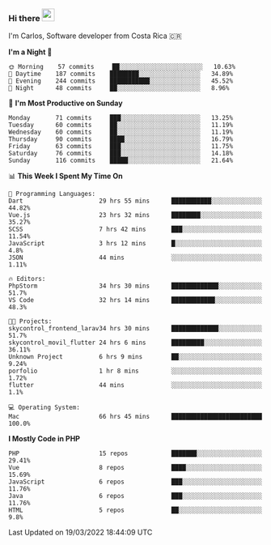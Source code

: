 ### Hi there <img src="https://media.giphy.com/media/hvRJCLFzcasrR4ia7z/giphy.gif" width="25px">

I'm Carlos, Software developer from Costa Rica 🇨🇷

<!--START_SECTION:waka-->
**I'm a Night 🦉** 

```text
🌞 Morning    57 commits     ██░░░░░░░░░░░░░░░░░░░░░░░   10.63% 
🌆 Daytime    187 commits    ████████░░░░░░░░░░░░░░░░░   34.89% 
🌃 Evening    244 commits    ███████████░░░░░░░░░░░░░░   45.52% 
🌙 Night      48 commits     ██░░░░░░░░░░░░░░░░░░░░░░░   8.96%

```
📅 **I'm Most Productive on Sunday** 

```text
Monday       71 commits     ███░░░░░░░░░░░░░░░░░░░░░░   13.25% 
Tuesday      60 commits     ██░░░░░░░░░░░░░░░░░░░░░░░   11.19% 
Wednesday    60 commits     ██░░░░░░░░░░░░░░░░░░░░░░░   11.19% 
Thursday     90 commits     ████░░░░░░░░░░░░░░░░░░░░░   16.79% 
Friday       63 commits     ███░░░░░░░░░░░░░░░░░░░░░░   11.75% 
Saturday     76 commits     ███░░░░░░░░░░░░░░░░░░░░░░   14.18% 
Sunday       116 commits    █████░░░░░░░░░░░░░░░░░░░░   21.64%

```


📊 **This Week I Spent My Time On** 

```text
💬 Programming Languages: 
Dart                     29 hrs 55 mins      ███████████░░░░░░░░░░░░░░   44.82% 
Vue.js                   23 hrs 32 mins      ████████░░░░░░░░░░░░░░░░░   35.27% 
SCSS                     7 hrs 42 mins       ███░░░░░░░░░░░░░░░░░░░░░░   11.54% 
JavaScript               3 hrs 12 mins       █░░░░░░░░░░░░░░░░░░░░░░░░   4.8% 
JSON                     44 mins             ░░░░░░░░░░░░░░░░░░░░░░░░░   1.11%

🔥 Editors: 
PhpStorm                 34 hrs 30 mins      █████████████░░░░░░░░░░░░   51.7% 
VS Code                  32 hrs 14 mins      ████████████░░░░░░░░░░░░░   48.3%

🐱‍💻 Projects: 
skycontrol_frontend_larav34 hrs 30 mins      █████████████░░░░░░░░░░░░   51.7% 
skycontrol_movil_flutter 24 hrs 6 mins       █████████░░░░░░░░░░░░░░░░   36.11% 
Unknown Project          6 hrs 9 mins        ██░░░░░░░░░░░░░░░░░░░░░░░   9.24% 
porfolio                 1 hr 8 mins         ░░░░░░░░░░░░░░░░░░░░░░░░░   1.72% 
flutter                  44 mins             ░░░░░░░░░░░░░░░░░░░░░░░░░   1.1%

💻 Operating System: 
Mac                      66 hrs 45 mins      █████████████████████████   100.0%

```

**I Mostly Code in PHP** 

```text
PHP                      15 repos            ███████░░░░░░░░░░░░░░░░░░   29.41% 
Vue                      8 repos             ████░░░░░░░░░░░░░░░░░░░░░   15.69% 
JavaScript               6 repos             ███░░░░░░░░░░░░░░░░░░░░░░   11.76% 
Java                     6 repos             ███░░░░░░░░░░░░░░░░░░░░░░   11.76% 
HTML                     5 repos             ██░░░░░░░░░░░░░░░░░░░░░░░   9.8%

```



 Last Updated on 19/03/2022 18:44:09 UTC
<!--END_SECTION:waka-->
